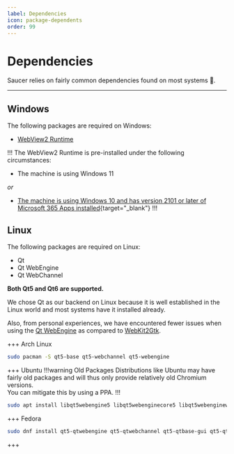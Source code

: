 ```yaml
---
label: Dependencies
icon: package-dependents
order: 99
---
```


# Dependencies

Saucer relies on fairly common dependencies found on most systems 🦥.

---

## Windows

The following packages are required on Windows:

- [WebView2 Runtime](https://developer.microsoft.com/microsoft-edge/webview2/#download-section)

!!!
The WebView2 Runtime is pre-installed under the following circumstances:

- The machine is using Windows 11

_or_  

- [The machine is using Windows 10 and has version 2101 or later of Microsoft 365 Apps installed](https://docs.microsoft.com/deployoffice/webview2-install){target="_blank"}
!!!

## Linux

The following packages are required on Linux:

- Qt
- Qt WebEngine
- Qt WebChannel

**Both Qt5 and Qt6 are supported.**

We chose Qt as our backend on Linux because it is well established in the Linux world and most systems have it installed already.  

Also, from personal experiences, we have encountered fewer issues when using the [Qt WebEngine](https://wiki.qt.io/QtWebEngine) as compared to [WebKit2Gtk](https://webkitgtk.org/).

+++ Arch Linux
```bash Quick Install
sudo pacman -S qt5-base qt5-webchannel qt5-webengine
``` 
+++ Ubuntu
!!!warning Old Packages
Distributions like Ubuntu may have fairly old packages and will thus only provide relatively old Chromium versions.  
You can mitigate this by using a PPA.
!!!

```bash Quick Install
sudo apt install libqt5webengine5 libqt5webenginecore5 libqt5webenginewidgets5
```
+++ Fedora
 ```bash # Quick Install
sudo dnf install qt5-qtwebengine qt5-qtwebchannel qt5-qtbase-gui qt5-qtbase
```
+++
